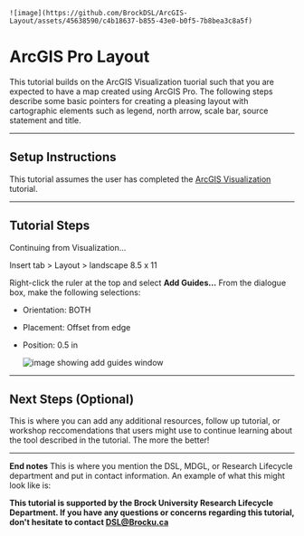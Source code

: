     ![image](https://github.com/BrockDSL/ArcGIS-Layout/assets/45638590/c4b18637-b855-43e0-b0f5-7b8bea3c8a5f)  

# ArcGIS Pro Layout
This tutorial builds on the ArcGIS Visualization tuorial such that you are expected to have a map created using ArcGIS Pro. The following steps describe some basic pointers for creating a pleasing layout with cartographic elements such as legend, north arrow, scale bar, source statement and title.


----

## Setup Instructions
This tutorial assumes the user has completed the [ArcGIS Visualization](https://brockdsl.github.io/ArcGIS_Visualization/) tutorial.


----

## Tutorial Steps
Continuing from Visualization...

Insert tab > Layout > landscape 8.5 x 11

Right-click the ruler at the top and select **Add Guides...**
From the dialogue box, make the following selections:
- Orientation: BOTH
- Placement: Offset from edge
- Position: 0.5 in

   ![image showing add guides window](https://user-images.githubusercontent.com/45638590/229173445-5bb1b068-393d-4c35-990e-0492bd71fd13.png)





----

## Next Steps (Optional)
This is where you can add any additional resources, follow up tutorial, or workshop reccomendations that users might use to continue learning about the tool described in the tutorial.  The more the better!

----

**End notes**
This is where you mention the DSL, MDGL, or Research Lifecycle department and put in contact information.  An example of what this might look like is:

**This tutorial is supported by the Brock University Research Lifecycle Department.  If you have any questions or concerns regarding this tutorial, don't hesitate to contact [DSL@Brocku.ca](mailto:DSL@Brocku.ca)**
